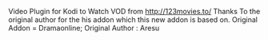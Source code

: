 Video Plugin for Kodi to Watch VOD from http://123movies.to/
Thanks To the original author for the his addon which this new addon is based on.
Original Addon = Dramaonline; Original Author : Aresu  

